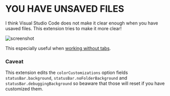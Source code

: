 # YOU HAVE UNSAVED FILES

I think Visual Studio Code does not make it clear enough when you have usaved
files. This extension tries to make it more clear!

![screenshot](https://raw.githubusercontent.com/epeli/vscode-unsaved/master/screenshot.png)

This especially useful when [working without tabs](https://code.visualstudio.com/docs/getstarted/userinterface#_working-without-tabs).

### Caveat

This extension edits the `colorCustomizations` option fields
`statusBar.background`, `statusBar.noFolderBackground` and
`statusBar.debuggingBackground` so beaware that those will reset if you have
customized them.
